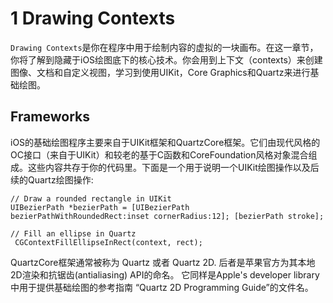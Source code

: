 # 1 Drawing Contexts

`Drawing Contexts`是你在程序中用于绘制内容的虚拟的一块画布。在这一章节，你将了解到隐藏于iOS绘图底下的核心技术。你会用到上下文（contexts）来创建图像、文档和自定义视图，学习到使用UIKit，Core Graphics和Quartz来进行基础绘图。

## Frameworks
iOS的基础绘图程序主要来自于UIKit框架和QuartzCore框架。它们由现代风格的OC接口（来自于UIKit）和较老的基于C函数和CoreFoundation风格对象混合组成。这些内容共存于你的代码里。下面是一个用于说明一个UIKit绘图操作以及后续的Quartz绘图操作:

    // Draw a rounded rectangle in UIKit 
    UIBezierPath *bezierPath = [UIBezierPath bezierPathWithRoundedRect:inset cornerRadius:12]; [bezierPath stroke];    // Fill an ellipse in Quartz     CGContextFillEllipseInRect(context, rect);
QuartzCore框架通常被称为 Quartz 或者 Quartz 2D. 后者是苹果官方为其本地2D渲染和抗锯齿(antialiasing) API的命名。 它同样是Apple's developer library中用于提供基础绘图的参考指南 “Quartz 2D Programming Guide”的文件名。